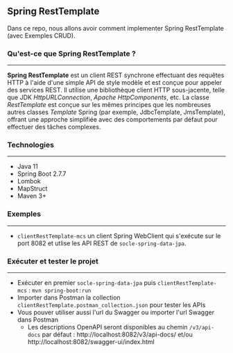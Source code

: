 ## Spring RestTemplate
Dans ce repo, nous allons avoir comment implementer Spring RestTemplate (avec Exemples CRUD).

### Qu'est-ce que Spring RestTemplate ?
---
**Spring RestTemplate** est un client REST synchrone effectuant des requêtes HTTP à l'aide d'une simple API de style modèle et est conçue pour appeler des services REST. Il utilise une bibliothèque client HTTP sous-jacente, telle que JDK  *HttpURLConnection*, *Apache HttpComponents*, etc. La classe *RestTemplate* est conçue sur les mêmes principes que les nombreuses autres classes *Template* Spring (par exemple, JdbcTemplate, JmsTemplate), offrant une approche simplifiée avec des comportements par défaut pour effectuer des tâches complexes.

### Technologies
---
- Java 11
- Spring Boot 2.7.7
- Lombok
- MapStruct
- Maven 3+

### Exemples
---
- `clientRestTemplate-mcs` un client Spring WebClient qui s'exécute sur le port 8082 et utlise les API REST de `socle-spring-data-jpa`.

### Exécuter et tester le projet
---
- Exécuter en premier `socle-spring-data-jpa` puis `clientRestTemplate-mcs` : `mvn spring-boot:run`
- Importer dans Postman la collection `clientRestTemplate.postman_collection.json` pour tester les APIs
- Vous pouver utiliser aussi l'url du Swagger ou importer l'url Swagger dans Postman
  - Les descriptions OpenAPI seront disponibles au chemin `/v3/api-docs` par défaut : http://localhost:8082/v3/api-docs/ et/ou http://localhost:8082/swagger-ui/index.html